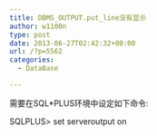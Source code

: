 ```yaml
---
title: DBMS_OUTPUT.put_line没有显示
author: w1100n
type: post
date: 2013-06-27T02:42:32+00:00
url: /?p=5562
categories:
  - DataBase

---
```

需要在SQL*PLUS环境中设定如下命令: 
  
SQLPLUS> set serveroutput on